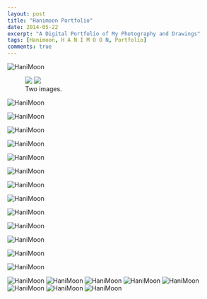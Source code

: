```yaml
---
layout: post
title: "Hanimoon Portfolio"
date: 2014-05-22
excerpt: "A Digital Portfolio of My Photography and Drawings"
tags: [Hanimoon, H A N I M O O N, Portfolio]
comments: true
---
```


![HaniMoon ](https://github.com/haniiimooon/haniiimooon.github.io/raw/master/assets/img/background.jpg) 


<figure class="half">
	<a href="https://github.com/haniiimooon/haniiimooon.github.io/raw/master/assets/img/IMG_3819.JPG"><img src="https://github.com/haniiimooon/haniiimooon.github.io/raw/master/assets/img/IMG_3819.JPG"></a>
	<a href="https://github.com/haniiimooon/haniiimooon.github.io/raw/master/assets/img/IMG_3824.JPG"><img src="https://github.com/haniiimooon/haniiimooon.github.io/raw/master/assets/img/IMG_3824.JPG"></a>
	<figcaption>Two images.</figcaption>
</figure>

![HaniMoon ](https://github.com/haniiimooon/haniiimooon.github.io/raw/master/assets/img/IMG_1844.JPG) 


![HaniMoon ](https://github.com/haniiimooon/haniiimooon.github.io/raw/master/assets/img/IMG_1845.JPG) 

![HaniMoon ](https://github.com/haniiimooon/haniiimooon.github.io/raw/master/assets/img/IMG_1894.JPG) 

![HaniMoon ](https://github.com/haniiimooon/haniiimooon.github.io/raw/master/assets/img/IMG_1952.JPG) 


![HaniMoon ](https://github.com/haniiimooon/haniiimooon.github.io/raw/master/assets/img/IMG_3054.JPG)


![HaniMoon ](https://github.com/haniiimooon/haniiimooon.github.io/raw/master/assets/img/IMG_3054.JPG)

![HaniMoon ](https://github.com/haniiimooon/haniiimooon.github.io/raw/master/assets/img/IMG_3250.JPG)

![HaniMoon ](https://github.com/haniiimooon/haniiimooon.github.io/raw/master/assets/img/IMG_3408.JPG)


![HaniMoon ](https://github.com/haniiimooon/haniiimooon.github.io/raw/master/assets/img/IMG_3549.JPG)


![HaniMoon ](https://github.com/haniiimooon/haniiimooon.github.io/raw/master/assets/img/IMG_3595.JPG)


![HaniMoon ](https://github.com/haniiimooon/haniiimooon.github.io/raw/master/assets/img/IMG_3819.JPG)


![HaniMoon ](https://github.com/haniiimooon/haniiimooon.github.io/raw/master/assets/img/IMG_3824.JPG)

![HaniMoon ](https://github.com/haniiimooon/haniiimooon.github.io/raw/master/assets/img/IMG_3979.JPG)


![HaniMoon ](https://github.com/haniiimooon/haniiimooon.github.io/raw/master/assets/img/IMG_4728.JPG)
![HaniMoon ](https://github.com/haniiimooon/haniiimooon.github.io/raw/master/assets/img/IMG_4943.JPG)
![HaniMoon ](https://github.com/haniiimooon/haniiimooon.github.io/raw/master/assets/img/IMG_6343.JPG)
![HaniMoon ](https://github.com/haniiimooon/haniiimooon.github.io/raw/master/assets/img/IMG_3054.JPG)
![HaniMoon ](https://github.com/haniiimooon/haniiimooon.github.io/raw/master/assets/img/IMG_3054.JPG)
![HaniMoon ](https://github.com/haniiimooon/haniiimooon.github.io/raw/master/assets/img/IMG_3054.JPG)
![HaniMoon ](https://github.com/haniiimooon/haniiimooon.github.io/raw/master/assets/img/IMG_3054.JPG)
![HaniMoon ](https://github.com/haniiimooon/haniiimooon.github.io/raw/master/assets/img/IMG_3054.JPG)

